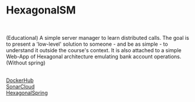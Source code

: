 # HexagonalSM
<br>
<p>
(Educational) A simple server manager to learn distributed calls. The goal is to present a 'low-level' solution to someone - and be as simple - to understand it outside the course's context. 
It is also attached to a simple Web-App of Hexagonal architecture emulating bank account operations.(Without spring)
</p>

<br>
<a href="https://hub.docker.com/r/tsechelidismichail/hexagonalsm">DockerHub</a>

<br>
<a href="https://sonarcloud.io/project/overview?id=tsechelidisMichail_HexagonalSM">SonarCloud</a>
<br>
<a href="https://github.com/tsechelidisMichail/HexagonalSpring">HexagonalSpring</a>
